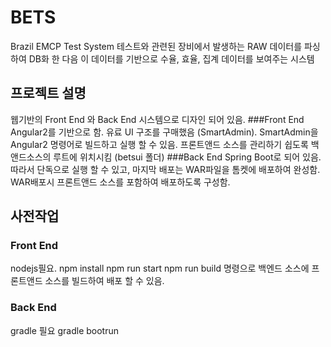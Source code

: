 # BETS
Brazil EMCP Test System
테스트와 관련된 장비에서 발생하는 RAW 데이터를 파싱하여 DB화 한 다음 이 데이터를 기반으로 수율, 효율, 집계 데이터를 보여주는 시스템

## 프로젝트 설명
웹기반의 Front End 와 Back End 시스템으로 디자인 되어 있음.
###Front End
Angular2를 기반으로 함.
유료 UI 구조를 구매했음 (SmartAdmin).
SmartAdmin을 Angular2 명령어로 빌드하고 실행 할 수 있음.
프론트앤드 소스를 관리하기 쉽도록 백앤드소스의 루트에 위치시킴 (betsui 폴더)
###Back End
Spring Boot로 되어 있음.
따라서 단독으로 실행 할 수 있고, 마지막 배포는 WAR파일을 톰켓에 배포하여 완성함.
WAR배포시 프론트앤드 소스를 포함하여 배포하도록 구성함.


## 사전작업
### Front End
nodejs필요.
npm install
npm run start
npm run build 명령으로 백엔드 소스에 프론트앤드 소스를 빌드하여 배포 할 수 있음.
### Back End
gradle 필요
gradle bootrun